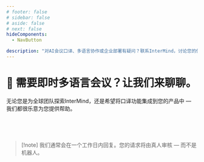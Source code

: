 ```yaml
---
# footer: false
# sidebar: false
# aside: false
# next: false
hideComponents:
  - NavButton

description: "对AI会议口译、多语言协作或企业部署有疑问？联系InterMind，讨论您的使用场景、集成需求或团队培训。"
---
```


# 🤝 需要即时多语言会议？让我们来聊聊。

无论您是为全球团队探索InterMind，还是希望将口译功能集成到您的产品中 — 我们都很乐意为您提供帮助。

<br>

<ContactForm  
  formStyle="margin: 1rem auto;"  
  categoryLabel="您想讨论什么？"  
  categoryPlaceholderText="选择您的重点..."  
  messageLabel="留言（可选）"  
  messagePlaceholderText="您可以包含使用场景、时间表或任何其他想要分享的内容。"  
  buttonText="联系我们团队"  
  :services="[
    '我想探索适合我团队的使用场景',
    '我想申请演示',
    '我在寻找企业部署方案',
    '我对价格或功能有疑问',
    '其他事项'
  ]"
/>

<br>

> [!note] 我们通常会在一个工作日内回复。您的请求将由真人审核 — 而不是机器人。
